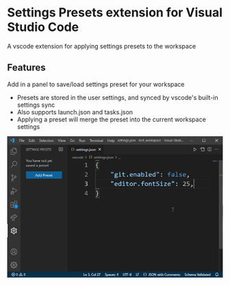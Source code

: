 # Settings Presets extension for Visual Studio Code

A vscode extension for applying settings presets to the workspace

## Features

Add in a panel to save/load settings preset for your workspace

- Presets are stored in the user settings, and synced by vscode's built-in settings sync
- Also supports launch.json and tasks.json
- Applying a preset will merge the preset into the current workspace settings

![preview](./images/preview.gif)
